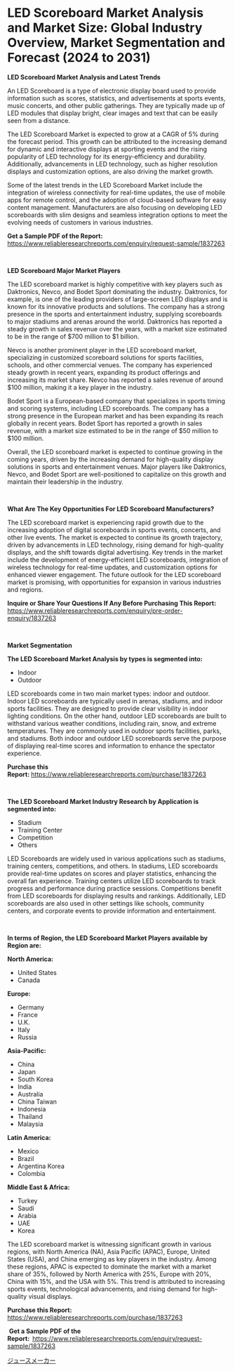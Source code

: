 <p><h1>LED Scoreboard Market Analysis and Market Size: Global Industry Overview, Market Segmentation and Forecast (2024 to 2031)</h1></p><p><strong>LED Scoreboard Market Analysis and Latest Trends</strong></p>
<p><p>An LED Scoreboard is a type of electronic display board used to provide information such as scores, statistics, and advertisements at sports events, music concerts, and other public gatherings. They are typically made up of LED modules that display bright, clear images and text that can be easily seen from a distance.</p><p>The LED Scoreboard Market is expected to grow at a CAGR of 5% during the forecast period. This growth can be attributed to the increasing demand for dynamic and interactive displays at sporting events and the rising popularity of LED technology for its energy-efficiency and durability. Additionally, advancements in LED technology, such as higher resolution displays and customization options, are also driving the market growth.</p><p>Some of the latest trends in the LED Scoreboard Market include the integration of wireless connectivity for real-time updates, the use of mobile apps for remote control, and the adoption of cloud-based software for easy content management. Manufacturers are also focusing on developing LED scoreboards with slim designs and seamless integration options to meet the evolving needs of customers in various industries.</p></p>
<p><strong>Get a Sample PDF of the Report:&nbsp;</strong> <a href="https://www.reliableresearchreports.com/enquiry/request-sample/1837263">https://www.reliableresearchreports.com/enquiry/request-sample/1837263</a></p>
<p>&nbsp;</p>
<p><strong>LED Scoreboard Major Market Players</strong></p>
<p><p>The LED scoreboard market is highly competitive with key players such as Daktronics, Nevco, and Bodet Sport dominating the industry. Daktronics, for example, is one of the leading providers of large-screen LED displays and is known for its innovative products and solutions. The company has a strong presence in the sports and entertainment industry, supplying scoreboards to major stadiums and arenas around the world. Daktronics has reported a steady growth in sales revenue over the years, with a market size estimated to be in the range of $700 million to $1 billion.</p><p>Nevco is another prominent player in the LED scoreboard market, specializing in customized scoreboard solutions for sports facilities, schools, and other commercial venues. The company has experienced steady growth in recent years, expanding its product offerings and increasing its market share. Nevco has reported a sales revenue of around $100 million, making it a key player in the industry.</p><p>Bodet Sport is a European-based company that specializes in sports timing and scoring systems, including LED scoreboards. The company has a strong presence in the European market and has been expanding its reach globally in recent years. Bodet Sport has reported a growth in sales revenue, with a market size estimated to be in the range of $50 million to $100 million.</p><p>Overall, the LED scoreboard market is expected to continue growing in the coming years, driven by the increasing demand for high-quality display solutions in sports and entertainment venues. Major players like Daktronics, Nevco, and Bodet Sport are well-positioned to capitalize on this growth and maintain their leadership in the industry.</p></p>
<p>&nbsp;</p>
<p><strong>What Are The Key Opportunities For LED Scoreboard Manufacturers?</strong></p>
<p><p>The LED scoreboard market is experiencing rapid growth due to the increasing adoption of digital scoreboards in sports events, concerts, and other live events. The market is expected to continue its growth trajectory, driven by advancements in LED technology, rising demand for high-quality displays, and the shift towards digital advertising. Key trends in the market include the development of energy-efficient LED scoreboards, integration of wireless technology for real-time updates, and customization options for enhanced viewer engagement. The future outlook for the LED scoreboard market is promising, with opportunities for expansion in various industries and regions.</p></p>
<p><strong>Inquire or Share Your Questions If Any Before Purchasing This Report:</strong> <a href="https://www.reliableresearchreports.com/enquiry/pre-order-enquiry/1837263">https://www.reliableresearchreports.com/enquiry/pre-order-enquiry/1837263</a></p>
<p>&nbsp;</p>
<p><strong>Market Segmentation</strong></p>
<p><strong>The LED Scoreboard Market Analysis by types is segmented into:</strong></p>
<p><ul><li>Indoor</li><li>Outdoor</li></ul></p>
<p><p>LED scoreboards come in two main market types: indoor and outdoor. Indoor LED scoreboards are typically used in arenas, stadiums, and indoor sports facilities. They are designed to provide clear visibility in indoor lighting conditions. On the other hand, outdoor LED scoreboards are built to withstand various weather conditions, including rain, snow, and extreme temperatures. They are commonly used in outdoor sports facilities, parks, and stadiums. Both indoor and outdoor LED scoreboards serve the purpose of displaying real-time scores and information to enhance the spectator experience.</p></p>
<p><strong>Purchase this Report:&nbsp;</strong><a href="https://www.reliableresearchreports.com/purchase/1837263">https://www.reliableresearchreports.com/purchase/1837263</a></p>
<p>&nbsp;</p>
<p><strong>The LED Scoreboard Market Industry Research by Application is segmented into:</strong></p>
<p><ul><li>Stadium</li><li>Training Center</li><li>Competition</li><li>Others</li></ul></p>
<p><p>LED Scoreboards are widely used in various applications such as stadiums, training centers, competitions, and others. In stadiums, LED scoreboards provide real-time updates on scores and player statistics, enhancing the overall fan experience. Training centers utilize LED scoreboards to track progress and performance during practice sessions. Competitions benefit from LED scoreboards for displaying results and rankings. Additionally, LED scoreboards are also used in other settings like schools, community centers, and corporate events to provide information and entertainment.</p></p>
<p>&nbsp;</p>
<p><strong>In terms of Region, the LED Scoreboard Market Players available by Region are:</strong></p>
<p>
    <p> <strong> North America: </strong>
        <ul>
            <li>United States</li>
            <li>Canada</li>
        </ul>
        </p> 
    <p> <strong> Europe: </strong>
        <ul>
            <li>Germany</li>
            <li>France</li>
            <li>U.K.</li>
            <li>Italy</li>
            <li>Russia</li>
        </ul>
        </p> 
    <p> <strong> Asia-Pacific: </strong>
        <ul>
            <li>China</li>
            <li>Japan</li>
            <li>South Korea</li>
            <li>India</li>
            <li>Australia</li>
            <li>China Taiwan</li>
            <li>Indonesia</li>
            <li>Thailand</li>
            <li>Malaysia</li>
        </ul>
        </p> 
    <p> <strong> Latin America: </strong>
        <ul>
            <li>Mexico</li>
            <li>Brazil</li>
            <li>Argentina Korea</li>
            <li>Colombia</li>
        </ul>
        </p> 
    <p> <strong> Middle East & Africa: </strong>
        <ul>
            <li>Turkey</li>
            <li>Saudi</li>
            <li>Arabia</li>
            <li>UAE</li>
            <li>Korea</li>
        </ul>
    </p>
    </p>
<p><p>The LED scoreboard market is witnessing significant growth in various regions, with North America (NA), Asia Pacific (APAC), Europe, United States (USA), and China emerging as key players in the industry. Among these regions, APAC is expected to dominate the market with a market share of 35%, followed by North America with 25%, Europe with 20%, China with 15%, and the USA with 5%. This trend is attributed to increasing sports events, technological advancements, and rising demand for high-quality visual displays.</p></p>
<p><strong>Purchase this Report: </strong><a href="https://www.reliableresearchreports.com/purchase/1837263">https://www.reliableresearchreports.com/purchase/1837263</a></p>
<p>&nbsp;<strong>Get a Sample PDF of the Report:&nbsp;&nbsp;</strong><a href="https://www.reliableresearchreports.com/enquiry/request-sample/1837263">https://www.reliableresearchreports.com/enquiry/request-sample/1837263</a></p>
<p><strong></strong></p>
<p><p><a href="https://github.com/zekaoe592392/Market-Research-Report-List-1/blob/main/847847811648.md">ジュースメーカー</a></p></p>